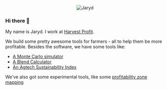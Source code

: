 <p align="center">
  <img src="https://github-readme-stats.vercel.app/api?username=jarydkrish&count_private=true&show_icons=true&theme=radical" alt="Jaryd"></img>
</p>

### Hi there 👋

My name is Jaryd. I work at [Harvest Profit](https://www.harvestprofit.com).

We build some pretty awesome tools for farmers - all to help them be more profitable. Besides the software, we have some tools like:

- [A Monte Carlo simulator](https://harvestprofit.github.io/monte-carlo/)
- [A Blend Calculator](https://harvestprofit.github.io/blend-calculator/)
- [An Agtech Sustainability Index](https://harvestprofit.github.io/agtech-sustainability-index/)

We've also got some experimental tools, like some [profitability zone mapping](https://maps-harvest-profit.now.sh/)
